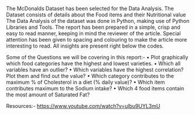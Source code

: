 The McDonalds Dataset has been selected for the Data Analysis. The Dataset consists of details about the Food items and their Nutritional value
The Data Analysis of the dataset was done in Python, making use of Python Libraries and Tools. The report has been prepared in a simple, crisp and easy to read manner, keeping in mind the reviewer of the article.
Special attention has been given to spacing and colouring to make the article more interesting to read. All insights are present right below the codes.


Some of the Questions we will be covering in this report:-
• Plot graphically which food categories have the highest and lowest varieties.
• Which all variables have an outlier?
• Which variables have the highest correlation? Plot them and find out the value?
• Which category contributes to the maximum % of Cholesterol in a diet (% daily value)?
• Which item contributes maximum to the Sodium intake?
• Which 4 food items contain the most amount of Saturated Fat?



Resources:-
    https://www.youtube.com/watch?v=ulbu9UYL3mU
